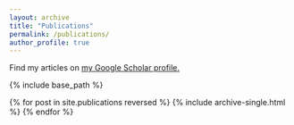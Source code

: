 ```yaml
---
layout: archive
title: "Publications"
permalink: /publications/
author_profile: true
---
```


<!-- {% if author.googlescholar %} -->
Find my articles on <u><a href="https://scholar.google.com/citations?user=j-WwUGEAAAAJ&hl=en">my Google Scholar profile</a>.</u>
<!-- {% endif %} -->

{% include base_path %}

{% for post in site.publications reversed %}
  {% include archive-single.html %}
{% endfor %}
